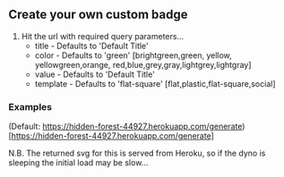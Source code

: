 ## Create your own custom badge

1. Hit the url with required query parameters... 
	* title - Defaults to 'Default Title' 
	* color - Defaults to 'green' [brightgreen,green, yellow, yellowgreen,orange, red,blue,grey,gray,lightgrey,lightgray]
	* value - Defaults to 'Default Title'
	* template - Defaults to 'flat-square' [flat,plastic,flat-square,social]

### Examples
(Default: https://hidden-forest-44927.herokuapp.com/generate)[https://hidden-forest-44927.herokuapp.com/generate]


N.B. The returned svg for this is served from Heroku, so if the dyno is sleeping the initial load may be slow...
